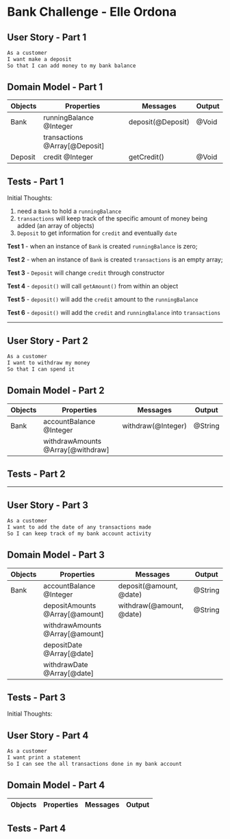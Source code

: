 # Bank Challenge - Elle Ordona

## User Story - Part 1

```sh
As a customer
I want make a deposit
So that I can add money to my bank balance
```

## Domain Model - Part 1

| Objects | Properties                    | Messages          | Output |
| ------- | ----------------------------- | ----------------- | ------ |
| Bank    | runningBalance @Integer       | deposit(@Deposit) | @Void  |
|         | transactions @Array[@Deposit] |                   |        |
| Deposit | credit @Integer               | getCredit()       | @Void  |

## Tests - Part 1

Initial Thoughts:

1. need a `Bank` to hold a `runningBalance`
2. `transactions` will keep track of the specific amount of money being added (an array of objects)
3. `Deposit` to get information for `credit` and eventually `date`

**Test 1** - when an instance of `Bank` is created `runningBalance` is zero;

**Test 2** - when an instance of `Bank` is created `transactions` is an empty array;

**Test 3** - `Deposit` will change `credit` through constructor

**Test 4** - `deposit()` will call `getAmount()` from within an object

**Test 5** - `deposit()` will add the `credit` amount to the `runningBalance`

**Test 6** - `deposit()` will add the `credit` and `runningBalance` into `transactions`

---

## User Story - Part 2

```sh
As a customer
I want to withdraw my money
So that I can spend it
```

## Domain Model - Part 2

| Objects | Properties                        | Messages           | Output  |
| ------- | --------------------------------- | ------------------ | ------- |
| Bank    | accountBalance @Integer           | withdraw(@Integer) | @String |
|         | withdrawAmounts @Array[@withdraw] |                    |         |

## Tests - Part 2

---

## User Story - Part 3

```sh
As a customer
I want to add the date of any transactions made
So I can keep track of my bank account activity
```

## Domain Model - Part 3

| Objects | Properties                      | Messages                 | Output  |
| ------- | ------------------------------- | ------------------------ | ------- |
| Bank    | accountBalance @Integer         | deposit(@amount, @date)  | @String |
|         | depositAmounts @Array[@amount]  | withdraw(@amount, @date) | @String |
|         | withdrawAmounts @Array[@amount] |                          |         |
|         | depositDate @Array[@date]       |                          |         |
|         | withdrawDate @Array[@date]      |                          |         |

## Tests - Part 3

Initial Thoughts:

## User Story - Part 4

```sh
As a customer
I want print a statement
So I can see the all transactions done in my bank account
```

## Domain Model - Part 4

| Objects | Properties | Messages | Output |
| ------- | ---------- | -------- | ------ |

## Tests - Part 4
